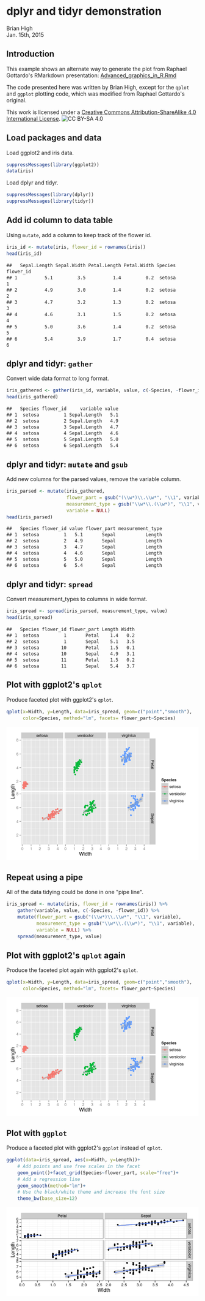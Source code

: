 # dplyr and tidyr demonstration
Brian High  
Jan. 15th, 2015  

## Introduction

This example shows an alternate way to generate the plot from Raphael
Gottardo's RMarkdown presentation: 
[Advanced_graphics_in_R.Rmd](https://github.com/raphg/Biostat-578/blob/master/Advanced_graphics_in_R.Rmd)  

The code presented here was written by Brian High, except for the `qplot`
and `ggplot` plotting code, which was modified from Raphael Gottardo's original.

This work is licensed under a [Creative Commons Attribution-ShareAlike 4.0 International License](http://creativecommons.org/licenses/by-sa/4.0/).
![CC BY-SA 4.0](https://licensebuttons.net/l/by-sa/4.0/88x31.png)

## Load packages and data
Load ggplot2 and iris data.


```r
suppressMessages(library(ggplot2))
data(iris)
```

Load dplyr and tidyr.


```r
suppressMessages(library(dplyr))
suppressMessages(library(tidyr))
```

## Add id column to data table
Using `mutate`, add a column to keep track of the flower id.


```r
iris_id <- mutate(iris, flower_id = rownames(iris))
head(iris_id)
```

```
##   Sepal.Length Sepal.Width Petal.Length Petal.Width Species flower_id
## 1          5.1         3.5          1.4         0.2  setosa         1
## 2          4.9         3.0          1.4         0.2  setosa         2
## 3          4.7         3.2          1.3         0.2  setosa         3
## 4          4.6         3.1          1.5         0.2  setosa         4
## 5          5.0         3.6          1.4         0.2  setosa         5
## 6          5.4         3.9          1.7         0.4  setosa         6
```

## dplyr and tidyr: `gather`
Convert wide data format to long format.


```r
iris_gathered <- gather(iris_id, variable, value, c(-Species, -flower_id))
head(iris_gathered)
```

```
##   Species flower_id     variable value
## 1  setosa         1 Sepal.Length   5.1
## 2  setosa         2 Sepal.Length   4.9
## 3  setosa         3 Sepal.Length   4.7
## 4  setosa         4 Sepal.Length   4.6
## 5  setosa         5 Sepal.Length   5.0
## 6  setosa         6 Sepal.Length   5.4
```

## dplyr and tidyr: `mutate` and `gsub`
Add new columns for the parsed values, remove the variable column.


```r
iris_parsed <- mutate(iris_gathered, 
                      flower_part = gsub("(\\w*)\\.\\w*", "\\1", variable), 
                      measurement_type = gsub("\\w*\\.(\\w*)", "\\1", variable),
                      variable = NULL)
head(iris_parsed)
```

```
##   Species flower_id value flower_part measurement_type
## 1  setosa         1   5.1       Sepal           Length
## 2  setosa         2   4.9       Sepal           Length
## 3  setosa         3   4.7       Sepal           Length
## 4  setosa         4   4.6       Sepal           Length
## 5  setosa         5   5.0       Sepal           Length
## 6  setosa         6   5.4       Sepal           Length
```

## dplyr and tidyr: `spread`
Convert measurement_types to columns in wide format.


```r
iris_spread <- spread(iris_parsed, measurement_type, value)
head(iris_spread)
```

```
##   Species flower_id flower_part Length Width
## 1  setosa         1       Petal    1.4   0.2
## 2  setosa         1       Sepal    5.1   3.5
## 3  setosa        10       Petal    1.5   0.1
## 4  setosa        10       Sepal    4.9   3.1
## 5  setosa        11       Petal    1.5   0.2
## 6  setosa        11       Sepal    5.4   3.7
```

## Plot with ggplot2's `qplot`
Produce faceted plot with ggplot2's `qplot`.


```r
qplot(x=Width, y=Length, data=iris_spread, geom=c("point","smooth"), 
      color=Species, method="lm", facets= flower_part~Species)
```

![](dplyr_and_tidyr_demo_files/figure-html/unnamed-chunk-7-1.png) 

## Repeat using a pipe
All of the data tidying could be done in one "pipe line".


```r
iris_spread <- mutate(iris, flower_id = rownames(iris)) %>%
    gather(variable, value, c(-Species, -flower_id)) %>%
    mutate(flower_part = gsub("(\\w*)\\.\\w*", "\\1", variable), 
           measurement_type = gsub("\\w*\\.(\\w*)", "\\1", variable),
           variable = NULL) %>%
    spread(measurement_type, value)
```

## Plot with ggplot2's `qplot` again
Produce the faceted plot again with ggplot2's `qplot`.


```r
qplot(x=Width, y=Length, data=iris_spread, geom=c("point","smooth"), 
      color=Species, method="lm", facets= flower_part~Species)
```

![](dplyr_and_tidyr_demo_files/figure-html/qplot-iris-spread-pipe-1.png) 

## Plot with `ggplot`
Produce a faceted plot with ggplot2's `ggplot` instead of `qplot`.


```r
ggplot(data=iris_spread, aes(x=Width, y=Length))+ 
    # Add points and use free scales in the facet
    geom_point()+facet_grid(Species~flower_part, scale="free")+
    # Add a regression line
    geom_smooth(method="lm")+
    # Use the black/white theme and increase the font size
    theme_bw(base_size=12)
```

![](dplyr_and_tidyr_demo_files/figure-html/ggplot-iris-spread-pipe-1.png) 
